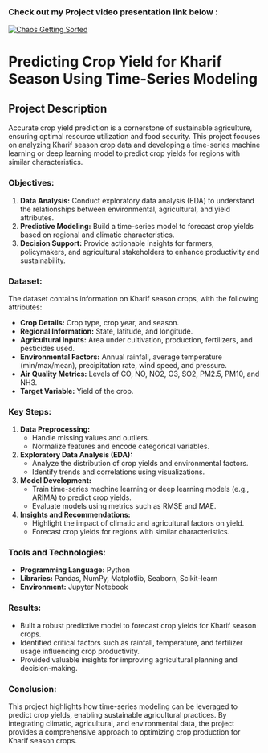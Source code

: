 ### Check out my Project video presentation link below : 

[![Chaos Getting Sorted](https://i9.ytimg.com/vi_webp/aDljtRtF4b8/mqdefault.webp?v=677d5b15&sqp=CIy09bsG&rs=AOn4CLBwiiRDhWb-Dkiy2eUeKpYs0oKsZg)](https://www.youtube.com/embed/aDljtRtF4b8?si=OKy8lm2Xw7YGllpl) </br>




# Predicting Crop Yield for Kharif Season Using Time-Series Modeling  

## Project Description  

Accurate crop yield prediction is a cornerstone of sustainable agriculture, ensuring optimal resource utilization and food security. This project focuses on analyzing Kharif season crop data and developing a time-series machine learning or deep learning model to predict crop yields for regions with similar characteristics.  

### Objectives:  
1. **Data Analysis:** Conduct exploratory data analysis (EDA) to understand the relationships between environmental, agricultural, and yield attributes.  
2. **Predictive Modeling:** Build a time-series model to forecast crop yields based on regional and climatic characteristics.  
3. **Decision Support:** Provide actionable insights for farmers, policymakers, and agricultural stakeholders to enhance productivity and sustainability.  

### Dataset:  
The dataset contains information on Kharif season crops, with the following attributes:  
- **Crop Details:** Crop type, crop year, and season.  
- **Regional Information:** State, latitude, and longitude.  
- **Agricultural Inputs:** Area under cultivation, production, fertilizers, and pesticides used.  
- **Environmental Factors:** Annual rainfall, average temperature (min/max/mean), precipitation rate, wind speed, and pressure.  
- **Air Quality Metrics:** Levels of CO, NO, NO2, O3, SO2, PM2.5, PM10, and NH3.  
- **Target Variable:** Yield of the crop.  

### Key Steps:  
1. **Data Preprocessing:**  
   - Handle missing values and outliers.  
   - Normalize features and encode categorical variables.  
2. **Exploratory Data Analysis (EDA):**  
   - Analyze the distribution of crop yields and environmental factors.  
   - Identify trends and correlations using visualizations.  
3. **Model Development:**  
   - Train time-series machine learning or deep learning models (e.g., ARIMA) to predict crop yields.  
   - Evaluate models using metrics such as RMSE and MAE.  
4. **Insights and Recommendations:**  
   - Highlight the impact of climatic and agricultural factors on yield.  
   - Forecast crop yields for regions with similar characteristics.  

### Tools and Technologies:  
- **Programming Language:** Python  
- **Libraries:** Pandas, NumPy, Matplotlib, Seaborn, Scikit-learn 
- **Environment:** Jupyter Notebook

### Results:  
- Built a robust predictive model to forecast crop yields for Kharif season crops.  
- Identified critical factors such as rainfall, temperature, and fertilizer usage influencing crop productivity.  
- Provided valuable insights for improving agricultural planning and decision-making.

### Conclusion:  
This project highlights how time-series modeling can be leveraged to predict crop yields, enabling sustainable agricultural practices. By integrating climatic, agricultural, and environmental data, the project provides a comprehensive approach to optimizing crop production for Kharif season crops. 

